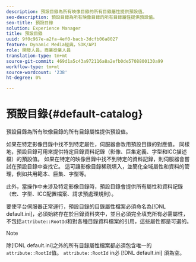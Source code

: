 ```yaml
---
description: 預設目錄為所有映像目錄的所有目錄屬性提供預設值。
seo-description: 預設目錄為所有映像目錄的所有目錄屬性提供預設值。
seo-title: 預設目錄
solution: Experience Manager
title: 預設目錄
uuid: 9f0c967e-a2fa-4ef0-bacb-3dcfb06a8027
feature: Dynamic Media經典，SDK/API
role: 開發人員，商業從業人員
translation-type: tm+mt
source-git-commit: 469d1a5c43a972116a8a2efb0de5708800130a99
workflow-type: tm+mt
source-wordcount: '238'
ht-degree: 0%

---
```



# 預設目錄{#default-catalog}

預設目錄為所有映像目錄的所有目錄屬性提供預設值。

如果在特定影像目錄中找不到特定屬性，伺服器會改用預設目錄的對應值。 同樣地，預設目錄可用來提供特定目錄資料記錄（影像、巨集定義、字型和ICC描述檔）的預設值。 如果在特定的映像目錄中找不到特定的資料記錄，則伺服器會嘗試在預設目錄中查找它。 這可讓影像目錄稀疏填入，並簡化全域屬性和資料的管理，例如共用範本、巨集、字型等。

此外，當操作中未涉及特定影像目錄時，預設目錄會提供所有屬性和資料記錄（宏、字型、ICC配置檔案、請求預處理規則）。

要使平台伺服器正常運行，預設目錄的目錄屬性檔案必須命名為[!DNL default.ini]，必須始終存在於目錄資料夾中，並且必須完全填充所有必需屬性，不包括`attribute::RootId`和對各種目錄資料檔案的引用，這些屬性都是可選的。

>[!NOTE]
>
>除[!DNL default.ini]之外的所有目錄屬性檔案都必須包含唯一的`attribute::RootId`值。 `attribute::RootId` in必 [!DNL default.ini] 須為空。

